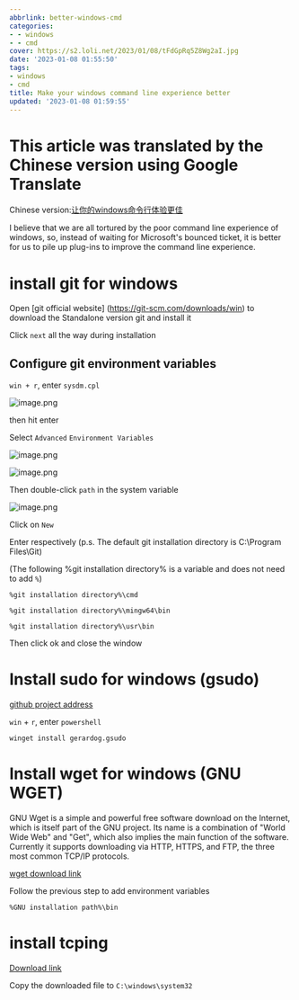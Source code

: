 ```yaml
---
abbrlink: better-windows-cmd
categories:
- - windows
- - cmd
cover: https://s2.loli.net/2023/01/08/tFdGpRq5Z8Wg2aI.jpg
date: '2023-01-08 01:55:50'
tags:
- windows
- cmd
title: Make your windows command line experience better
updated: '2023-01-08 01:59:55'
---
```

# This article was translated by the Chinese version using Google Translate

Chinese version:[让你的windows命令行体验更佳](https://hexo.myfw.us/让你的windows终端更好用/)

I believe that we are all tortured by the poor command line experience of windows, so, instead of waiting for Microsoft's bounced ticket, it is better for us to pile up plug-ins to improve the command line experience.

# install git for windows

Open [git official website] (https://git-scm.com/downloads/win) to download the Standalone version git and install it

Click `next` all the way during installation

## Configure git environment variables

`win + r`, enter `sysdm.cpl`

![image.png](https://s2.loli.net/2023/01/08/7LOIdoewrltAjzg.png)

then hit enter

Select `Advanced` `Environment Variables`

![image.png](https://s2.loli.net/2023/01/08/3DObsKHEmndlJgc.png)

![image.png](https://s2.loli.net/2023/01/08/M5CO4ZgTIPwHc9X.png)

Then double-click `path` in the system variable

![image.png](https://s2.loli.net/2023/01/08/tpSmN94OkUwz3Gu.png)

Click on `New`

Enter respectively (p.s. The default git installation directory is C:\Program Files\Git)

(The following %git installation directory% is a variable and does not need to add `%`)

```
%git installation directory%\cmd
```

```
%git installation directory%\mingw64\bin
```

```
%git installation directory%\usr\bin
```

Then click ok and close the window

# Install sudo for windows (gsudo)

[github project address](https://github.com/gerardog/gsudo)

`win` + `r`, enter `powershell`

```
winget install gerardog.gsudo
```

# Install wget for windows (GNU WGET)

GNU Wget is a simple and powerful free software download on the Internet, which is itself part of the GNU project. Its name is a combination of "World Wide Web" and "Get", which also implies the main function of the software. Currently it supports downloading via HTTP, HTTPS, and FTP, the three most common TCP/IP protocols.

[wget download link](https://nchc.dl.sourceforge.net/project/gnuwin32/wget/1.11.4-1/wget-1.11.4-1-setup.exe)

Follow the previous step to add environment variables

```
%GNU installation path%\bin
```

# install tcping

[Download link](https://download.elifulkerson.com/files/tcping/current/tcping.exe)

Copy the downloaded file to `C:\windows\system32`
